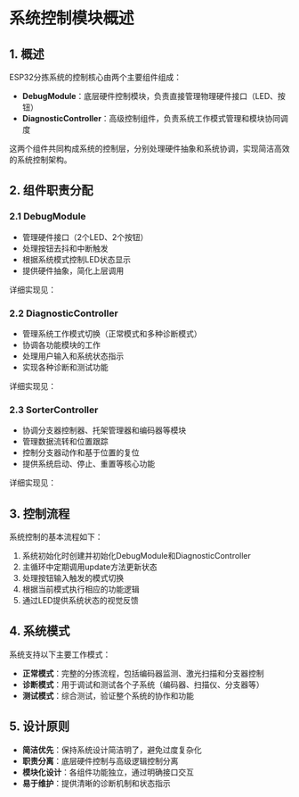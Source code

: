 # 系统控制模块概述

## 1. 概述

ESP32分拣系统的控制核心由两个主要组件组成：
- **DebugModule**：底层硬件控制模块，负责直接管理物理硬件接口（LED、按钮）
- **DiagnosticController**：高级控制组件，负责系统工作模式管理和模块协同调度

这两个组件共同构成系统的控制层，分别处理硬件抽象和系统协调，实现简洁高效的系统控制架构。

## 2. 组件职责分配

### 2.1 DebugModule
- 管理硬件接口（2个LED、2个按钮）
- 处理按钮去抖和中断触发
- 根据系统模式控制LED状态显示
- 提供硬件抽象，简化上层调用

详细实现见：<mcfile name="30 debug_module.md" path="d:\Firmware\esp32_sorter\doc\30 debug_module.md"></mcfile>

### 2.2 DiagnosticController
- 管理系统工作模式切换（正常模式和多种诊断模式）
- 协调各功能模块的工作
- 处理用户输入和系统状态指示
- 实现各种诊断和测试功能

详细实现见：<mcfile name="31 diagnostic_controller.md" path="d:\Firmware\esp32_sorter\doc\31 diagnostic_controller.md"></mcfile>

### 2.3 SorterController
- 协调分支器控制器、托架管理器和编码器等模块
- 管理数据流转和位置跟踪
- 控制分支器动作和基于位置的复位
- 提供系统启动、停止、重置等核心功能

详细实现见：<mcfile name="25 sorter_controller.md" path="d:\Firmware\esp32_sorter\doc\25 sorter_controller.md"></mcfile>

## 3. 控制流程

系统控制的基本流程如下：
1. 系统初始化时创建并初始化DebugModule和DiagnosticController
2. 主循环中定期调用update方法更新状态
3. 处理按钮输入触发的模式切换
4. 根据当前模式执行相应的功能逻辑
5. 通过LED提供系统状态的视觉反馈

## 4. 系统模式

系统支持以下主要工作模式：
- **正常模式**：完整的分拣流程，包括编码器监测、激光扫描和分支器控制
- **诊断模式**：用于调试和测试各个子系统（编码器、扫描仪、分支器等）
- **测试模式**：综合测试，验证整个系统的协作和功能

## 5. 设计原则

- **简洁优先**：保持系统设计简洁明了，避免过度复杂化
- **职责分离**：底层硬件控制与高级逻辑控制分离
- **模块化设计**：各组件功能独立，通过明确接口交互
- **易于维护**：提供清晰的诊断机制和状态指示